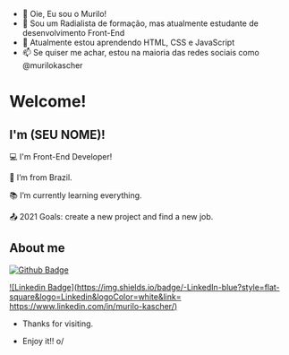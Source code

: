 - 👋 Oie, Eu sou o Murilo!
- 👀 Sou um Radialista de formação, mas atualmente estudante de desenvolvimento Front-End
- 🌱 Atualmente estou aprendendo HTML, CSS e JavaScript
- 📫 Se quiser me achar, estou na maioria das redes sociais como @murilokascher

# Welcome!

 

## I'm (SEU NOME)!

 

:computer: I'm Front-End Developer!

:house_with_garden: I’m from Brazil.

:books: I’m currently learning everything.

:outbox_tray: 2021 Goals: create a new project and find a new job.

 

## About me

[![Github Badge](https://img.shields.io/badge/-Github-000?style=flat-square&logo=Github&logoColor=white&link=https://https://github.com/murilokascher)](LINK_GIT)

[![Linkedin Badge](https://img.shields.io/badge/-LinkedIn-blue?style=flat-square&logo=Linkedin&logoColor=white&link= https://www.linkedin.com/in/murilo-kascher/)]( LINK_LINKEDIN)



- Thanks for visiting.

- Enjoy it!! o/
